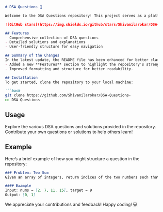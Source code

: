```markdown
# DSA Questions 🚀

Welcome to the DSA Questions repository! This project serves as a platform for developers and learners to practice and enhance their skills in Data Structures and Algorithms (DSA). This repository is designed to help you improve your understanding of various data structures and algorithms through a collection of questions and solutions.

![GitHub stars](https://img.shields.io/github/stars/Shivanilarokar/DSA-Questions-?style=social) ![Forks](https://img.shields.io/github/forks/Shivanilarokar/DSA-Questions-?style=social)

## Features
- Comprehensive collection of DSA questions
- Detailed solutions and explanations
- User-friendly structure for easy navigation

## Summary of the Changes
In the latest update, the README file has been enhanced for better clarity and presentation. Key changes include:
- Added a new **Features** section to highlight the repository's strengths.
- Improved formatting and structure for better readability.

## Installation
To get started, clone the repository to your local machine:

```bash
git clone https://github.com/Shivanilarokar/DSA-Questions-
cd DSA-Questions-
```

## Usage
Explore the various DSA questions and solutions provided in the repository. Contribute your own questions or solutions to help others learn!

## Example
Here’s a brief example of how you might structure a question in the repository:

```markdown
### Problem: Two Sum
Given an array of integers, return indices of the two numbers such that they add up to a specific target.

#### Example
Input: nums = [2, 7, 11, 15], target = 9  
Output: [0, 1]
```

We appreciate your contributions and feedback! Happy coding! 💻
```